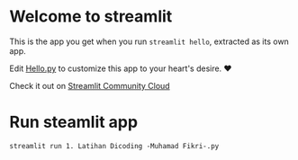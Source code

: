 # Welcome to streamlit

This is the app you get when you run `streamlit hello`, extracted as its own app.

Edit [Hello.py](./Hello.py) to customize this app to your heart's desire. ❤️

Check it out on [Streamlit Community Cloud](https://st-hello-app.streamlit.app/)

# Run steamlit app
```
streamlit run 1. Latihan Dicoding -Muhamad Fikri-.py
```
